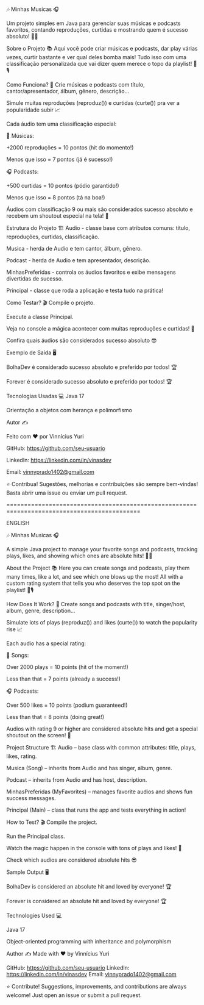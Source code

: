 🎶 Minhas Musicas 🎧

Um projeto simples em Java para gerenciar suas músicas e podcasts favoritos, contando reproduções, curtidas e mostrando quem é sucesso absoluto! 🚀🔥

Sobre o Projeto 📚
Aqui você pode criar músicas e podcasts, dar play várias vezes, curtir bastante e ver qual deles bomba mais! Tudo isso com uma classificação personalizada que vai dizer quem merece o topo da playlist! 🎤🎙️

Como Funciona? 🤔
Crie músicas e podcasts com título, cantor/apresentador, álbum, gênero, descrição...

Simule muitas reproduções (reproduz()) e curtidas (curte()) pra ver a popularidade subir 📈

Cada áudio tem uma classificação especial:

🎵 Músicas:

+2000 reproduções = 10 pontos (hit do momento!)

Menos que isso = 7 pontos (já é sucesso!)

🎧 Podcasts:

+500 curtidas = 10 pontos (pódio garantido!)

Menos que isso = 8 pontos (tá na boa!)

Áudios com classificação 9 ou mais são considerados sucesso absoluto e recebem um shoutout especial na tela! 📢

Estrutura do Projeto 🏗️
Audio - classe base com atributos comuns: título, reproduções, curtidas, classificação.

Musica - herda de Audio e tem cantor, álbum, gênero.

Podcast - herda de Audio e tem apresentador, descrição.

MinhasPreferidas - controla os áudios favoritos e exibe mensagens divertidas de sucesso.

Principal - classe que roda a aplicação e testa tudo na prática!

Como Testar? 🎬
Compile o projeto.

Execute a classe Principal.

Veja no console a mágica acontecer com muitas reproduções e curtidas! 🎉

Confira quais áudios são considerados sucesso absoluto 😎

Exemplo de Saída 🖥️

BolhaDev é considerado sucesso absoluto e preferido por todos! 🏆

Forever é considerado sucesso absoluto e preferido por todos! 🏆

Tecnologias Usadas 💻
Java 17

Orientação a objetos com herança e polimorfismo

Autor ✍️

Feito com ❤️ por Vinnícius Yuri

GitHub: https://github.com/seu-usuario

LinkedIn: https://linkedin.com/in/vinasdev

Email: vinnyprado1402@gmail.com

⭐ Contribua! Sugestões, melhorias e contribuições são sempre bem-vindas! Basta abrir uma issue ou enviar um pull request.

============================================================================================

ENGLISH

🎶 Minhas Musicas 🎧

A simple Java project to manage your favorite songs and podcasts, tracking plays, likes, and showing which ones are absolute hits! 🚀🔥

About the Project 📚
Here you can create songs and podcasts, play them many times, like a lot, and see which one blows up the most! All with a custom rating system that tells you who deserves the top spot on the playlist! 🎤🎙️

How Does It Work? 🤔
Create songs and podcasts with title, singer/host, album, genre, description...

Simulate lots of plays (reproduz()) and likes (curte()) to watch the popularity rise 📈

Each audio has a special rating:

🎵 Songs:

Over 2000 plays = 10 points (hit of the moment!)

Less than that = 7 points (already a success!)

🎧 Podcasts:

Over 500 likes = 10 points (podium guaranteed!)

Less than that = 8 points (doing great!)

Audios with rating 9 or higher are considered absolute hits and get a special shoutout on the screen! 📢

Project Structure 🏗️
Audio – base class with common attributes: title, plays, likes, rating.

Musica (Song) – inherits from Audio and has singer, album, genre.

Podcast – inherits from Audio and has host, description.

MinhasPreferidas (MyFavorites) – manages favorite audios and shows fun success messages.

Principal (Main) – class that runs the app and tests everything in action!

How to Test? 🎬
Compile the project.

Run the Principal class.

Watch the magic happen in the console with tons of plays and likes! 🎉

Check which audios are considered absolute hits 😎

Sample Output 🖥️

BolhaDev is considered an absolute hit and loved by everyone! 🏆  

Forever is considered an absolute hit and loved by everyone! 🏆

Technologies Used 💻

Java 17

Object-oriented programming with inheritance and polymorphism

Author ✍️
Made with ❤️ by Vinnícius Yuri

GitHub: https://github.com/seu-usuario
LinkedIn: https://linkedin.com/in/vinasdev
Email: vinnyprado1402@gmail.com

⭐ Contribute! Suggestions, improvements, and contributions are always welcome! Just open an issue or submit a pull request.
